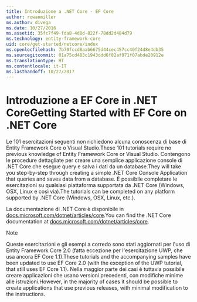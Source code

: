 ```yaml
---
title: Introduzione a .NET Core - EF Core
author: rowanmiller
ms.author: divega
ms.date: 10/27/2016
ms.assetid: 35fc7f49-fda8-4d8d-822f-78dd2d484d79
ms.technology: entity-framework-core
uid: core/get-started/netcore/index
ms.openlocfilehash: 7b70fccd8aab6675d44cec457cc40f24d8e4db35
ms.sourcegitcommit: 01a75cd483c1943ddd6f82af971f07abde20912e
ms.translationtype: HT
ms.contentlocale: it-IT
ms.lasthandoff: 10/27/2017
---
```

# <a name="getting-started-with-ef-core-on-net-core"></a><span data-ttu-id="f7241-102">Introduzione a EF Core in .NET Core</span><span class="sxs-lookup"><span data-stu-id="f7241-102">Getting Started with EF Core on .NET Core</span></span>

<span data-ttu-id="f7241-103">Le 101 esercitazioni seguenti non richiedono alcuna conoscenza di base di Entity Framework Core o Visual Studio.</span><span class="sxs-lookup"><span data-stu-id="f7241-103">These 101 tutorials require no previous knowledge of Entity Framework Core or Visual Studio.</span></span> <span data-ttu-id="f7241-104">Contengono le procedure dettagliate per creare una semplice applicazione console di .NET Core che esegue query e salva i dati da un database.</span><span class="sxs-lookup"><span data-stu-id="f7241-104">They will take you step-by-step through creating a simple .NET Core Console Application that queries and saves data from a database.</span></span> <span data-ttu-id="f7241-105">È possibile completare le esercitazioni su qualsiasi piattaforma supportata da .NET Core (Windows, OSX, Linux e così via).</span><span class="sxs-lookup"><span data-stu-id="f7241-105">The tutorials can be completed on any platform supported by .NET Core (Windows, OSX, Linux, etc.).</span></span>

<span data-ttu-id="f7241-106">La documentazione di .NET Core è disponibile in [docs.microsoft.com/dotnet/articles/core](https://docs.microsoft.com/dotnet/articles/core/).</span><span class="sxs-lookup"><span data-stu-id="f7241-106">You can find the .NET Core documentation at [docs.microsoft.com/dotnet/articles/core](https://docs.microsoft.com/dotnet/articles/core/).</span></span>

> [!NOTE]  
> <span data-ttu-id="f7241-107">Queste esercitazioni e gli esempi a corredo sono stati aggiornati per l'uso di Entity Framework Core 2.0 (fatta eccezione per l'esercitazione UWP, che usa ancora EF Core 1.1).</span><span class="sxs-lookup"><span data-stu-id="f7241-107">These tutorials and the accompanying samples have been updated to use EF Core 2.0 (with the exception of the UWP tutorial, that still uses EF Core 1.1).</span></span> <span data-ttu-id="f7241-108">Nella maggior parte dei casi è tuttavia possibile creare applicazioni che usano versioni precedenti, con modifiche minime alle istruzioni.</span><span class="sxs-lookup"><span data-stu-id="f7241-108">However, in the majority of cases it should be possible to create applications that use previous releases, with minimal modification to the instructions.</span></span>
